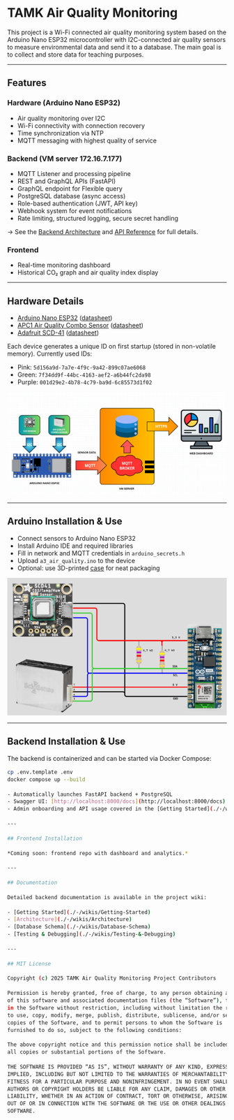 # TAMK Air Quality Monitoring

This project is a Wi-Fi connected air quality monitoring system based on the Arduino Nano ESP32 microcontroller with I2C-connected air quality sensors to measure environmental data and send it to a database. The main goal is to collect and store data for teaching purposes.

---

## Features

### Hardware (Arduino Nano ESP32)
- Air quality monitoring over I2C
- Wi-Fi connectivity with connection recovery
- Time synchronization via NTP
- MQTT messaging with highest quality of service

### Backend (VM server 172.16.7.177)
- MQTT Listener and processing pipeline
- REST and GraphQL APIs (FastAPI)
- GraphQL endpoint for Flexible query
- PostgreSQL database (async access)
- Role-based authentication (JWT, API key)
- Webhook system for event notifications
- Rate limiting, structured logging, secure secret handling

→ See the [Backend Architecture](./-/wikis/Architecture) and [API Reference](./-/wikis/API-Reference) for full details.

### Frontend
- Real-time monitoring dashboard
- Historical CO₂ graph and air quality index display

---

## Hardware Details

- [Arduino Nano ESP32](https://store.arduino.cc/products/nano-esp32) ([datasheet](https://docs.arduino.cc/resources/datasheets/ABX00083-datasheet.pdf))
- [APC1 Air Quality Combo Sensor](https://www.sciosense.com/apc1-air-quality-combo-sensor/) ([datasheet](https://www.sciosense.com/wp-content/uploads/2024/07/APC1-Datasheet.pdf))
- [Adafruit SCD-41](https://www.adafruit.com/product/5190) ([datasheet](https://cdn-learn.adafruit.com/downloads/pdf/adafruit-scd-40-and-scd-41.pdf))

Each device generates a unique ID on first startup (stored in non-volatile memory). Currently used IDs:
- Pink: `5d156a9d-7a7e-4f9c-9a42-899c07ae6068`
- Green: `7f34dd9f-44bc-4163-aef2-a6b44fc2da98`
- Purple: `001d29e2-4b78-4c79-ba9d-6c85573d1f02`

<img src="Images/diagram.png" alt="project diagram" width="700">

---

## Arduino Installation & Use

- Connect sensors to Arduino Nano ESP32
- Install Arduino IDE and required libraries
- Fill in network and MQTT credentials in `arduino_secrets.h`
- Upload `a3_air_quality.ino` to the device
- Optional: use 3D-printed [case](Arduino/a3_air_quality/case_and_top_cover.step) for neat packaging

<img src="Images/circuit.png" alt="project circuit" width="600">

---

## Backend Installation & Use

The backend is containerized and can be started via Docker Compose:

```bash
cp .env.template .env
docker compose up --build

- Automatically launches FastAPI backend + PostgreSQL  
- Swagger UI: [http://localhost:8000/docs](http://localhost:8000/docs)  
- Admin onboarding and API usage covered in the [Getting Started](./-/wikis/Getting-Started) guide  

---

## Frontend Installation

*Coming soon: frontend repo with dashboard and analytics.*

---

## Documentation

Detailed backend documentation is available in the project wiki:

- [Getting Started](./-/wikis/Getting-Started)
- [Architecture](./-/wikis/Architecture)
- [Database Schema](./-/wikis/Database-Schema)
- [Testing & Debugging](./-/wikis/Testing-&-Debugging)

---

## MIT License

Copyright (c) 2025 TAMK Air Quality Monitoring Project Contributors

Permission is hereby granted, free of charge, to any person obtaining a copy
of this software and associated documentation files (the “Software”), to deal
in the Software without restriction, including without limitation the rights  
to use, copy, modify, merge, publish, distribute, sublicense, and/or sell      
copies of the Software, and to permit persons to whom the Software is          
furnished to do so, subject to the following conditions:                       

The above copyright notice and this permission notice shall be included in     
all copies or substantial portions of the Software.                            

THE SOFTWARE IS PROVIDED “AS IS”, WITHOUT WARRANTY OF ANY KIND, EXPRESS OR     
IMPLIED, INCLUDING BUT NOT LIMITED TO THE WARRANTIES OF MERCHANTABILITY,       
FITNESS FOR A PARTICULAR PURPOSE AND NONINFRINGEMENT. IN NO EVENT SHALL THE    
AUTHORS OR COPYRIGHT HOLDERS BE LIABLE FOR ANY CLAIM, DAMAGES OR OTHER         
LIABILITY, WHETHER IN AN ACTION OF CONTRACT, TORT OR OTHERWISE, ARISING FROM,  
OUT OF OR IN CONNECTION WITH THE SOFTWARE OR THE USE OR OTHER DEALINGS IN THE  
SOFTWARE.

